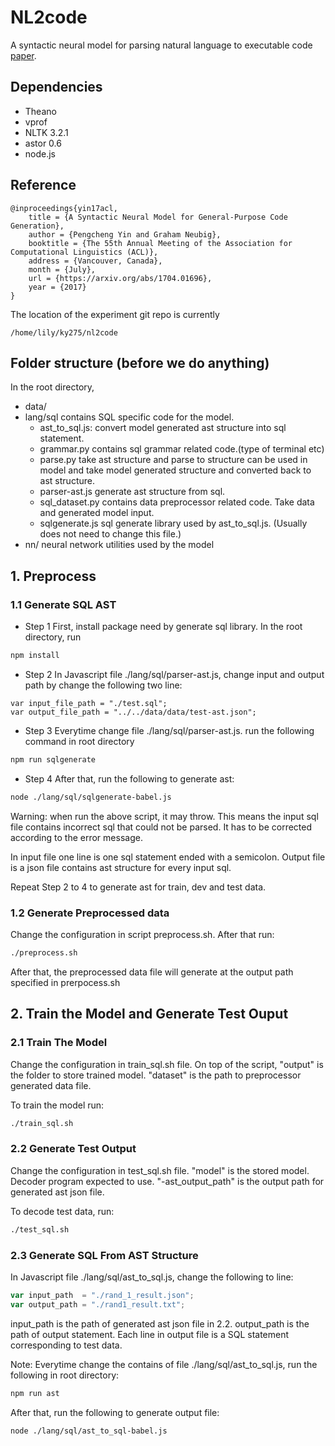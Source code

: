 # NL2code

A syntactic neural model for parsing natural language to executable code [paper](https://arxiv.org/abs/1704.01696). 

## Dependencies

* Theano
* vprof
* NLTK 3.2.1
* astor 0.6
* node.js
## Reference

```
@inproceedings{yin17acl,
    title = {A Syntactic Neural Model for General-Purpose Code Generation},
    author = {Pengcheng Yin and Graham Neubig},
    booktitle = {The 55th Annual Meeting of the Association for Computational Linguistics (ACL)},
    address = {Vancouver, Canada},
    month = {July},
    url = {https://arxiv.org/abs/1704.01696},
    year = {2017}
}
```

The location of the experiment git repo is currently

```
/home/lily/ky275/nl2code
```

## Folder structure (before we do anything)
In the root directory,
* data/ 
* lang/sql contains SQL specific code for the model.
  * ast_to_sql.js: convert model generated ast structure into sql statement.
  * grammar.py contains sql grammar related code.(type of terminal etc)
  * parse.py take ast structure and parse to structure can be used in model and take model generated structure and converted back to ast structure.
  * parser-ast.js generate ast structure from sql.
  * sql_dataset.py  contains data preprocessor related code. Take data and generated model input.
  * sqlgenerate.js sql generate library used by ast_to_sql.js. (Usually does not need to change this file.)
* nn/ neural network utilities used by the model

## 1. Preprocess
### 1.1 Generate SQL AST
* Step 1 First, install package need by generate sql library. In the root directory, run 
```bash
npm install
```

* Step 2 In Javascript file ./lang/sql/parser-ast.js, change input and output path by change the following two line:
```
var input_file_path = "./test.sql";
var output_file_path = "../../data/data/test-ast.json";
```
* Step 3 Everytime change file ./lang/sql/parser-ast.js. run the following command in root directory 
 ```bash
npm run sqlgenerate
```
* Step 4 After that, run the following to generate ast:
```bash
node ./lang/sql/sqlgenerate-babel.js
```
Warning: when run the above script, it may throw. This means the input sql file contains incorrect sql that could not be parsed. It has to be corrected according to the error message.

In input file one line is one sql statement ended with a semicolon. Output file is a json file contains ast structure for every input sql.

Repeat Step 2 to 4 to generate ast for train, dev and test data.

### 1.2 Generate Preprocessed data
Change the configuration in script preprocess.sh. After that run:
```bash
./preprocess.sh
```
After that, the preprocessed data file will generate at the output path specified in prerpocess.sh

## 2. Train the Model and Generate Test Ouput
### 2.1 Train The Model
Change the configuration in train_sql.sh file. On top of the script, "output" is the folder to store trained model. "dataset" is the path to preprocessor generated data file.

To train the model run:
```bash
./train_sql.sh
```
### 2.2 Generate Test Output
Change the configuration in test_sql.sh file. "model" is the stored model. Decoder program expected to use. "-ast_output_path" is the output path for generated ast json file.

To decode test data, run:
```bash
./test_sql.sh
```
### 2.3 Generate SQL From AST Structure
In Javascript file ./lang/sql/ast_to_sql.js, change the following to line:
```javascript
var input_path  = "./rand_1_result.json";
var output_path = "./rand1_result.txt";
```
input_path is the path of generated ast json file in 2.2. output_path is the path of output statement. Each line in output file is a SQL statement corresponding to test data.

Note: Everytime change the contains of file ./lang/sql/ast_to_sql.js, run the following in root directory:
 ```bash
npm run ast
```
After that, run the following to generate output file:
```bash
node ./lang/sql/ast_to_sql-babel.js
```
